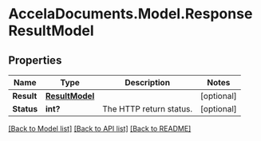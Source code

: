 # AccelaDocuments.Model.ResponseResultModel
## Properties

Name | Type | Description | Notes
------------ | ------------- | ------------- | -------------
**Result** | [**ResultModel**](ResultModel.md) |  | [optional] 
**Status** | **int?** | The HTTP return status. | [optional] 

[[Back to Model list]](../README.md#documentation-for-models) [[Back to API list]](../README.md#documentation-for-api-endpoints) [[Back to README]](../README.md)

